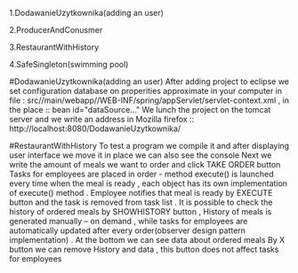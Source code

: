 1.DodawanieUzytkownika(adding an user) 

2.ProducerAndConusmer

3.RestaurantWithHistory

4.SafeSingleton(swimming pool)

#DodawanieUzytkownika(adding an user) 
After adding project to eclipse we set configuration database on properities approximate in your computer in file : src//main/webapp//WEB-INF/spring/appServlet/servlet-context.xml , in the place :: bean id="dataSource..."
We lunch the project on the tomcat server and we write an address in Mozilla firefox :: http://localhost:8080/DodawanieUzytkownika/

#RestaurantWithHistory
To test a program we compile it and after displaying user interface we move it in place we can also see the console
Next we write the amount of meals we want to order and click TAKE ORDER button
Tasks for employees are placed in order -  method execute() is launched every time when the meal is ready , each object has its own implementation of execute() method . Employee notifies that meal is ready by EXECUTE button and the task is removed from task list .
It is possible to check the history of ordered meals by SHOWHISTORY button , History of meals is generated manually – on demand , while tasks for employees are automatically updated after every order(observer design pattern implementation) .
At the bottom we can see data about ordered meals
By X button we can remove History and data , this button does not  affect tasks for employees
